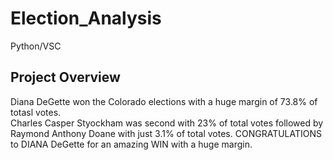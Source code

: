 # Election_Analysis
Python/VSC
## Project Overview
Diana DeGette won the Colorado elections with a huge margin of 73.8% of totasl votes.\
Charles Casper Styockham was second with 23% of total votes followed by Raymond Anthony Doane with just 3.1% of total votes.
CONGRATULATIONS to DIANA DeGette for an amazing WIN with a huge margin.

